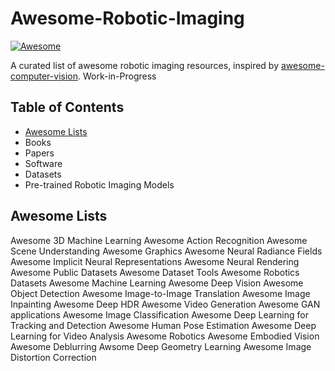 # Awesome-Robotic-Imaging
[![Awesome](https://awesome.re/badge.svg)](https://awesome.re)


A curated list of awesome robotic imaging resources, inspired by [awesome-computer-vision](https://github.com/jbhuang0604/awesome-computer-vision). 
Work-in-Progress

## Table of Contents
* [Awesome Lists](https://github.com/avie00/Awesome-Robotic-Imaging/#Awesome_Lists)
* Books
* Papers
* Software
* Datasets
* Pre-trained Robotic Imaging Models

## Awesome Lists
Awesome 3D Machine Learning
Awesome Action Recognition
Awesome Scene Understanding
Awesome Graphics
Awesome Neural Radiance Fields
Awesome Implicit Neural Representations
Awesome Neural Rendering
Awesome Public Datasets
Awesome Dataset Tools
Awesome Robotics Datasets
Awesome Machine Learning
Awesome Deep Vision
Awesome Object Detection
Awesome Image-to-Image Translation
Awesome Image Inpainting
Awesome Deep HDR
Awesome Video Generation
Awesome GAN applications
Awesome Image Classification
Awesome Deep Learning for Tracking and Detection
Awesome Human Pose Estimation
Awesome Deep Learning for Video Analysis
Awesome Robotics
Awesome Embodied Vision
Awesome Deblurring
Awsome Deep Geometry Learning
Awesome Image Distortion Correction
